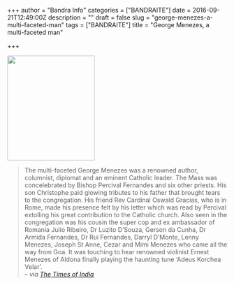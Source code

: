 +++
author = "Bandra Info"
categories = ["BANDRAITE"]
date = 2016-09-21T12:49:00Z
description = ""
draft = false
slug = "george-menezes-a-multi-faceted-man"
tags = ["BANDRAITE"]
title = "George Menezes, a multi-faceted man"

+++


<p><a href="https://i1.wp.com/bandra.info/wp-content/uploads/2016/09/george-menezes_1_full-1.jpg?ssl=1"><img loading="lazy" src="https://i0.wp.com/bandra.info/wp-content/uploads/2016/09/george-menezes_1-1.jpg?resize=200%2C240&#038;ssl=1" align="middle" width="200" height="240" class="aligncenter" data-recalc-dims="1"></a></p>
<blockquote><p>The multi-faceted George Menezes was a renowned author, columnist, diplomat and an eminent Catholic leader. The Mass was concelebrated by Bishop Percival Fernandes and six other priests. His son Christophe paid glowing tributes to his father that brought tears to the congregation. His friend Rev Cardinal Oswald Gracias, who is in Rome, made his presence felt by his letter which was read by Percival extolling his great contribution to the Catholic church. Also seen in the congregation was his cousin the super cop and ex ambassador of Romania Julio Ribeiro, Dr Luzito D&#8217;Souza, Gerson da Cunha, Dr Armida Fernandes, Dr Rui Fernandes, Darryl D&#8217;Monte, Lenny Menezes, Joseph St Anne, Cezar and Mimi Menezes who came all the way from Goa. It was touching to hear renowned violinist Ernest Menezes of Aldona finally playing the haunting tune &#8216;Adeus Korchea Velar&#8217;.<br /><cite> &#8211; via <a href="https://timesofindia.indiatimes.com/city/goa/George-Menezes-a-multi-faceted-man/articleshow/54283088.cms">The Times of India</a></cite></p></blockquote>



